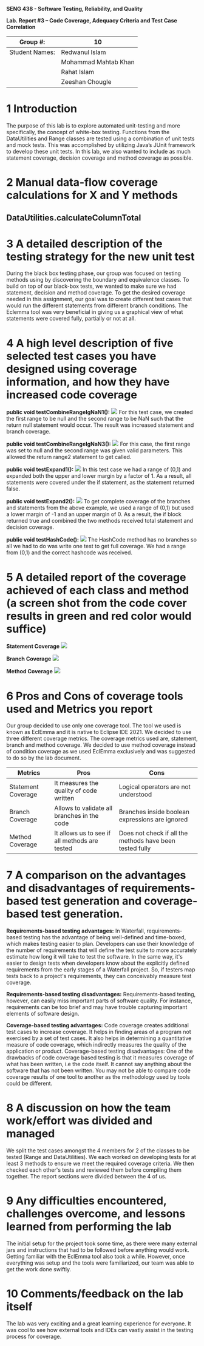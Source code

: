 **SENG 438 - Software Testing, Reliability, and Quality**

**Lab. Report #3 – Code Coverage, Adequacy Criteria and Test Case Correlation**

| Group \#:      |  10   |
| -------------- | --- |
| Student Names: | Redwanul Islam    |
|                | Mohammad Mahtab Khan    |
|                | Rahat Islam    |
|                | Zeeshan Chougle    |

# 1 Introduction

The purpose of this lab is to explore automated unit-testing and more specifically, the concept of white-box testing. Functions from the DataUtilities and Range classes are tested using a combination of unit tests and mock tests. This was accomplished by utilizing Java’s JUnit framework to develop these unit tests. In this lab, we also wanted to include as much statement coverage, decision coverage and method coverage as possible.

# 2 Manual data-flow coverage calculations for X and Y methods

## DataUtilities.calculateColumnTotal

# 3 A detailed description of the testing strategy for the new unit test

During the black box testing phase, our group was focused on testing methods using by discovering the boundary and equivalence classes. To build on top of our black-box tests, we wanted to make sure we had statement, decision and method coverage. To get the desired coverage needed in this assignment, our goal was to create different test cases that would run the different statements from different branch conditions. The Eclemma tool was very beneficial in giving us a graphical view of what statements were covered fully, partially or not at all.

# 4 A high level description of five selected test cases you have designed using coverage information, and how they have increased code coverage

**public void testCombineRangeIgNaN1():**
![](imgs/1.JPG)
For this test case, we created the first range to be null and the second range to be NaN such that the return null statement would occur. The result was increased statement and branch coverage.
  
**public void testCombineRangeIgNaN3():**
![](imgs/2.JPG)
For this case, the first range was set to null and the second range was given valid parameters. This allowed the return range2 statement to get called.

**public void testExpand1():**
![](imgs/3.JPG)
In this test case we had a range of (0,1) and expanded both the upper and lower margin by a factor of 1. As a result, all statements were covered under the if statement, as the statement returned false.
  
**public void testExpand2():**
![](imgs/4.JPG)
To get complete coverage of the branches and statements from the above example, we used a range of (0,1) but used a lower margin of -1 and an upper margin of 0. As a result, the if block returned true and combined the two methods received total statement and decision coverage.
  
**public void testHashCode():**
![](imgs/5.JPG)
The HashCode method has no branches so all we had to do was write one test to get full coverage. We had a range from (0,1) and the correct hashcode was received.

# 5 A detailed report of the coverage achieved of each class and method (a screen shot from the code cover results in green and red color would suffice)

**Statement Coverage**
![](imgs/6.JPG)

**Branch Coverage**
![](imgs/7.JPG)

**Method Coverage**
![](imgs/7.JPG)

# 6 Pros and Cons of coverage tools used and Metrics you report

Our group decided to use only one coverage tool. The tool we used is known as EclEmma and it is native to Eclipse IDE 2021. We decided to use three different coverage metrics. The coverage metrics used are, statement, branch and method coverage. We decided to use method coverage instead of condition coverage as we used EclEmma exclusively and was suggested to do so by the lab document.

| Metrics        |        Pros      |      Cons      |
| -------------- | ---------------- | -------------- |
| Statement Coverage | It measures the quality of code written    |  Logical operators are not understood |
| Branch Coverage              | Allows to validate all branches in the code    | Branches inside boolean expressions are ignored |
| Method Coverage               |  It allows us to see if all methods are tested    | Does not check if all the methods have been tested fully |

# 7 A comparison on the advantages and disadvantages of requirements-based test generation and coverage-based test generation.

**Requirements-based testing advantages:**
In Waterfall, requirements-based testing has the advantage of being well-defined and time-boxed, which makes testing easier to plan. Developers can use their knowledge of the number of requirements that will define the test suite to more accurately estimate how long it will take to test the software. In the same way, it's easier to design tests when developers know about the explicitly defined requirements from the early stages of a Waterfall project. So, if testers map tests back to a project's requirements, they can conceivably measure test coverage.
 
 
**Requirements-based testing disadvantages:**
Requirements-based testing, however, can easily miss important parts of software quality. For instance, requirements can be too brief and may have trouble capturing important elements of software design.

**Coverage-based testing advantages:**
Code coverage creates additional test cases to increase coverage. It helps in finding areas of a program not exercised by a set of test cases. It also helps in determining a quantitative measure of code coverage, which indirectly measures the quality of the application or product.
Coverage-based testing disadvantages:
One of the drawbacks of code coverage based testing is that it measures coverage of what has been written, i.e the code itself. It cannot say anything about the software that has not been written. You may not be able to compare code coverage results of one tool to another as the methodology used by tools could be different.

# 8 A discussion on how the team work/effort was divided and managed

We split the test cases amongst the 4 members for 2 of the classes to be tested (Range and DataUtilities). We each worked on developing tests for at least 3 methods to ensure we meet the required coverage criteria. We then checked each other's tests and reviewed them before compiling them together. The report sections were divided between the 4 of us.

# 9 Any difficulties encountered, challenges overcome, and lessons learned from performing the lab

The initial setup for the project took some time, as there were many external jars and instructions that had to be followed before anything would work. Getting familiar with the EclEmma tool also took a while. However, once everything was setup and the tools were familiarized, our team was able to get the work done swiftly.

# 10 Comments/feedback on the lab itself

The lab was very exciting and a great learning experience for everyone. It was cool to see how external tools and IDEs can vastly assist in the testing process for coverage.
